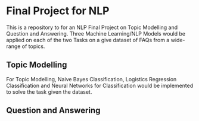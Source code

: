 # Final Project for NLP
This is a repository to for an NLP Final Project on Topic Modelling and Question and Answering. Three Machine Learning/NLP Models would be applied on each of the two Tasks on a give dataset of FAQs from a wide-range of topics.

## Topic Modelling
For Topic Modelling, Naive Bayes Classification, Logistics Regression Classification and Neural Networks for Classification would be implemented to solve the task given the dataset.

## Question and Answering
